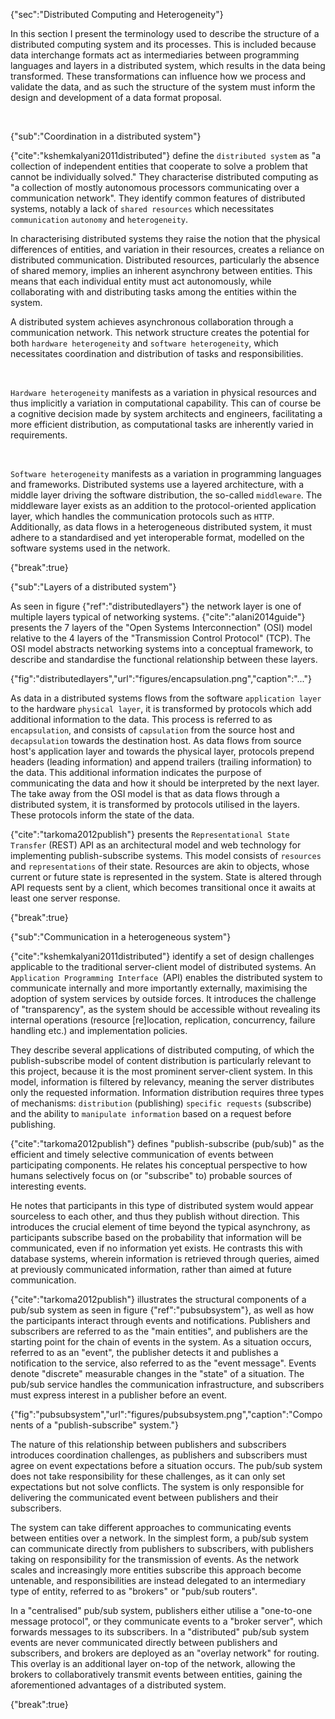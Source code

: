 {"sec":"Distributed Computing and Heterogeneity"}

In this section I present the terminology used to describe the structure of a distributed computing system and its processes. This is included because data interchange formats act as intermediaries between programming languages and layers in a distributed system, which results in the data being transformed. These transformations can influence how we process and validate the data, and as such the structure of the system must inform the design and development of a data format proposal.

<br>

{"sub":"Coordination in a distributed system"}

{"cite":"kshemkalyani2011distributed"} define the `distributed system` as "a collection of independent entities that cooperate to solve a problem that cannot be individually solved." They characterise distributed computing as  "a collection of mostly autonomous processors communicating over a communication network". They identify common features of distributed systems, notably a lack of `shared resources` which necessitates `communication` `autonomy` and `heterogeneity`.

In characterising distributed systems they raise the notion that the physical differences of entities, and variation in their resources, creates a reliance on distributed communication. Distributed resources, particularly the absence of shared memory, implies an inherent asynchrony between entities. This means that each individual entity must act autonomously, while collaborating with and distributing tasks among the entities within the system.

A distributed system achieves asynchronous collaboration through a communication network. This network structure creates the potential for both `hardware heterogeneity` and `software heterogeneity`, which necessitates coordination and distribution of tasks and responsibilities.

<br>

`Hardware heterogeneity` manifests as a variation in physical resources and thus implicitly a variation in computational capability. This can of course be a cognitive decision made by system architects and engineers, facilitating a more efficient distribution, as computational tasks are inherently varied in requirements.

<br>

`Software heterogeneity` manifests as a variation in programming languages and frameworks. Distributed systems use a layered architecture, with a middle layer driving the software distribution, the so-called `middleware`. The middleware layer exists as an addition to the protocol-oriented application layer, which handles the communication protocols such as `HTTP`. Additionally, as data flows in a heterogeneous distributed system, it must adhere to a standardised and yet interoperable format, modelled on the software systems used in the network.

{"break":true}

{"sub":"Layers of a distributed system"}

As seen in figure {"ref":"distributedlayers"} the network layer is one of multiple layers typical of networking systems. {"cite":"alani2014guide"} presents the 7 layers of the "Open Systems Interconnection" (OSI) model relative to the 4 layers of the "Transmission Control Protocol" (TCP). The OSI model abstracts networking systems into a conceptual framework, to describe and standardise the functional relationship between these layers.

{"fig":"distributedlayers","url":"figures/encapsulation.png","caption":"..."}

As data in a distributed systems flows from the software `application layer` to the hardware `physical layer`, it is transformed by protocols which add additional information to the data. This process is referred to as `encapsulation`, and consists of `capsulation` from the source host and `decapsulation` towards the destination host. As data flows from source host's application layer and towards the physical layer, protocols prepend headers (leading information) and append trailers (trailing information) to the data. This additional information indicates the purpose of communicating the data and how it should be interpreted by the next layer. The take away from the OSI model is that as data flows through a distributed system, it is transformed by protocols utilised in the layers. These protocols inform the state of the data.

{"cite":"tarkoma2012publish"} presents the `Representational State Transfer` (REST) API as an architectural model and web technology for implementing publish-subscribe systems. This model consists of `resources` and `representations` of their state. Resources are akin to objects, whose current or future state is represented in the system. State is altered through API requests sent by a client, which becomes transitional once it awaits at least one server response.

{"break":true}

{"sub":"Communication in a heterogeneous system"}

{"cite":"kshemkalyani2011distributed"} identify a set of design challenges applicable to the traditional server-client model of distributed systems. An `Application Programming Interface `(API) enables the distributed system to communicate internally and more importantly externally, maximising the adoption of system services by outside forces. It introduces the challenge of "transparency", as the system should be accessible without revealing its internal operations (resource [re]location, replication, concurrency, failure handling etc.) and implementation policies.

They describe several applications of distributed computing, of which the publish-subscribe model of content distribution is particularly relevant to this project, because it is the most prominent server-client system. In this model, information is filtered by relevancy, meaning the server distributes only the requested information. Information distribution requires three types of mechanisms: `distribution` (publishing) `specific requests` (subscribe) and the ability to `manipulate information` based on a request before publishing.

{"cite":"tarkoma2012publish"} defines "publish-subscribe (pub/sub)" as the efficient and timely selective communication of events between participating components. He relates his conceptual perspective to how humans selectively focus on (or "subscribe" to) probable sources of interesting events.

He notes that participants in this type of distributed system would appear sourceless to each other, and thus they publish without direction. This introduces the crucial element of time beyond the typical asynchrony, as participants subscribe based on the probability that information will be communicated, even if no information yet exists. He contrasts this with database systems, wherein information is retrieved through queries, aimed at previously communicated information, rather than aimed at future communication.

{"cite":"tarkoma2012publish"} illustrates the structural components of a pub/sub system as seen in figure {"ref":"pubsubsystem"}, as well as how the participants interact through events and notifications. Publishers and subscribers are referred to as the "main entities", and publishers are the starting point for the chain of events in the system. As a situation occurs, referred to as an "event", the publisher detects it and publishes a notification to the service, also referred to as the "event message". Events denote "discrete" measurable changes in the "state" of a situation. The pub/sub service handles the communication infrastructure, and subscribers must express interest in a publisher before an event.

{"fig":"pubsubsystem","url":"figures/pubsubsystem.png","caption":"Components of a \"publish-subscribe\" system."}

The nature of this relationship between publishers and subscribers introduces coordination challenges, as publishers and subscribers must agree on event expectations before a situation occurs. The pub/sub system does not take responsibility for these challenges, as it can only set expectations but not solve conflicts. The system is only responsible for delivering the communicated event between publishers and their subscribers.

The system can take different approaches to communicating events between entities over a network. In the simplest form, a pub/sub system can communicate directly from publishers to subscribers, with publishers taking on responsibility for the transmission of events. As the network scales and increasingly more entities subscribe this approach become untenable, and responsibilities are instead delegated to an intermediary type of entity, referred to as "brokers" or "pub/sub routers".

In a "centralised" pub/sub system, publishers either utilise a "one-to-one message protocol", or they communicate events to a "broker server", which forwards messages to its subscribers. In a "distributed" pub/sub system events are never communicated directly between publishers and subscribers, and brokers are deployed as an "overlay network" for routing. This overlay is an additional layer on-top of the network, allowing the brokers to collaboratively transmit events between entities, gaining the aforementioned advantages of a distributed system.

{"break":true}